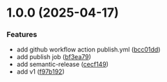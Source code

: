 # 1.0.0 (2025-04-17)


### Features

* add github workflow action publish.yml ([bcc01dd](https://github.com/danielangelo1/react-mobile-emulator/commit/bcc01ddb89a1aa7434d686a3b2ce81156cd9ea6d))
* add publish job ([bf3ea79](https://github.com/danielangelo1/react-mobile-emulator/commit/bf3ea795f63365501244616da372e1acf64d88a5))
* add semantic-release ([cecf149](https://github.com/danielangelo1/react-mobile-emulator/commit/cecf149225a5f42c32489b2446e5eb8abb859d18))
* add v1 ([f97b192](https://github.com/danielangelo1/react-mobile-emulator/commit/f97b192814f624dfae2f10db059bc30d9228efc4))
